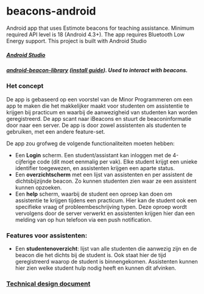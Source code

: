 beacons-android
===============

Android app that uses Estimote beacons for teaching assistance.
Minimum required API level is 18 (Android 4.3+). The app requires Bluetooth Low Energy support.
This project is built with Android Studio

##### [Android Studio](https://developer.android.com/sdk/installing/studio.html)
##### [android-beacon-library](https://github.com/AltBeacon/android-beacon-library) ([install guide](http://altbeacon.github.io/android-beacon-library/configure.html)). Used to interact with beacons. 

### Het concept
De app is gebaseerd op een voorstel van de Minor Programmeren om een app te maken die het makkelijker maakt voor studenten om assistentie te krijgen bij practicum en waarbij de aanwezigheid van studenten kan worden geregistreerd. De app scant naar iBeacons en stuurt de beaconinformatie door naar een server. De app is door zowel assistenten als studenten te gebruiken, met een andere feature-set.

De app zou grofweg de volgende functionaliteiten moeten hebben:
* Een **Login** scherm. Een student/assistant kan inloggen met de 4-cijferige code (dit moet eenmalig per vak). Elke student krijgt een unieke identifier toegewezen, en assistenten krijgen een aparte status.
* Een **overzichtscherm** met een lijst van assistenten en per assistent de dichtsbijzijnde beacon. Zo kunnen studenten zien waar ze een assistent kunnen opzoeken. 
* Een **help** scherm, waarbij de student een oproep kan doen om assistentie te krijgen tijdens een practicum. Hier kan de student ook een specifieke vraag of probleembeschrijving typen. Deze oproep wordt vervolgens door de server verwerkt en assistenten krijgen hier dan een melding van op hun telefoon via een push notification.

### Features voor assistenten:
* Een **studentenoverzicht**: lijst van alle studenten die aanwezig zijn en de beacon die het dichts bij de student is. Ook staat hier de tijd geregistreerd waarop de student is binnengekomen. Assistenten kunnen hier zien welke student hulp nodig heeft en kunnen dit afvinken.

### [Technical design document](https://github.com/sander-m/beacons-android/blob/master/doc/design.md)
